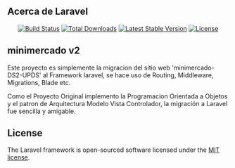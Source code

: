 ## Acerca de Laravel

<p align="center">
<a href="https://travis-ci.org/laravel/framework"><img src="https://travis-ci.org/laravel/framework.svg" alt="Build Status"></a>
<a href="https://packagist.org/packages/laravel/framework"><img src="https://poser.pugx.org/laravel/framework/d/total.svg" alt="Total Downloads"></a>
<a href="https://packagist.org/packages/laravel/framework"><img src="https://poser.pugx.org/laravel/framework/v/stable.svg" alt="Latest Stable Version"></a>
<a href="https://packagist.org/packages/laravel/framework"><img src="https://poser.pugx.org/laravel/framework/license.svg" alt="License"></a>
</p>

## minimercado v2
Este proyecto es simplemente la migracion del sitio web 'minimercado-DS2-UPDS' al Framework laravel, se hace uso de Routing, Middleware, Migrations, Blade etc.

Como el Proyecto Original implemento la Programacion Orientada a Objetos y el patron de Arquitectura Modelo Vista Controlador, la migración a Laravel fue sencilla y amigable.

## License

The Laravel framework is open-sourced software licensed under the [MIT license](https://opensource.org/licenses/MIT).
